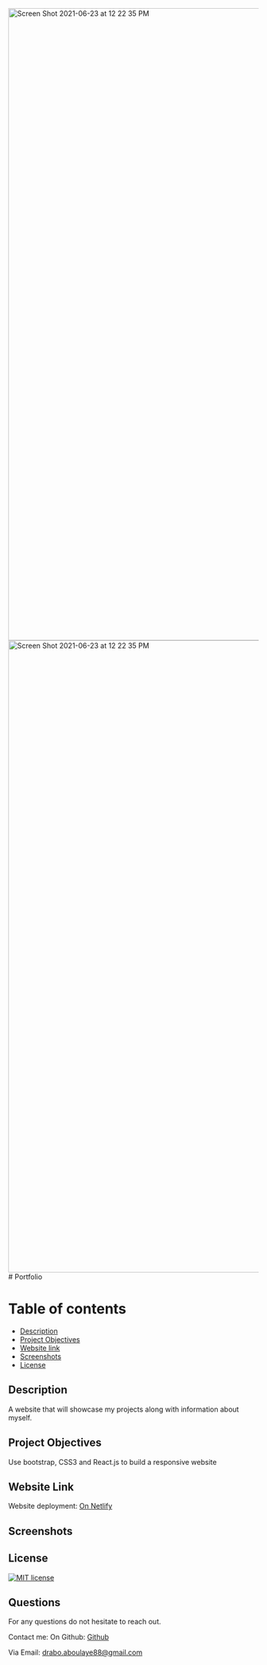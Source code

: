 <img width="1269" alt="Screen Shot 2021-06-23 at 12 22 35 PM" src="https://user-images.githubusercontent.com/76567790/123133653-f2f1b900-d41d-11eb-957e-91c75d564207.png">
<img width="1269" alt="Screen Shot 2021-06-23 at 12 22 35 PM" src="https://user-images.githubusercontent.com/76567790/123133721-0866e300-d41e-11eb-9630-67f43d82afdc.png">
# Portfolio

  # Table of contents
  * [Description](#description)
  * [Project Objectives](#ProjectObjectives)
  * [Website link](#websitelink)
  * [Screenshots](#screenshots)
  * [License](#license)

  ## Description
  A website that will showcase my projects along with information about myself.

  ## Project Objectives
  Use bootstrap, CSS3 and React.js to build a responsive website

  ## Website Link
  Website deployment: [On Netlify](https://aboulaye.netlify.app)
  ## Screenshots


  ## License
  [![MIT license](https://img.shields.io/badge/License-MIT-blue.svg)](https://lbesson.mit-license.org/)
  
  ## Questions
  For any questions do not hesitate to reach out. 

  Contact me:
   On Github: [Github](https://github.com/Drabis/)

  Via Email: drabo.aboulaye88@gmail.com

